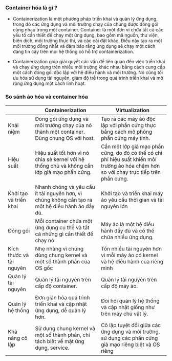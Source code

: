 ### Container hóa là gì ?

- Containerization là một phương pháp triển khai và quản lý ứng dụng, trong đó các ứng dụng và môi trường chạy của chúng được đóng gói cùng nhau trong một container. Container là một đơn vị chứa tất cả các yếu tố cần thiết để chạy một ứng dụng, bao gồm mã nguồn, thư viện, biên dịch, môi trường thực thi, và các cài đặt khác. Điều này tạo ra một môi trường đồng nhất và đảm bảo rằng ứng dụng sẽ chạy một cách đáng tin cậy trên mọi hệ thống có hỗ trợ containerization.

- Containerization giúp giải quyết các vấn đề liên quan đến việc triển khai và chạy ứng dụng trên nhiều môi trường khác nhau bằng cách cung cấp một cách đóng gói độc lập với hệ điều hành và môi trường. Nó cũng tối ưu hóa sử dụng tài nguyên, giảm độ trễ trong quá trình triển khai và mở rộng ứng dụng một cách linh hoạt.

### So sánh ảo hóa và container hóa

| | Containerization | Virtualization |
| -- | -- | -- |
| Khái niệm | Đóng gói ứng dụng và môi trường chạy của nó thành một container. Dùng chung OS với host. | Tạo ra các máy ảo độc lập với phần cứng thực bằng cách mô phỏng phần cứng máy tính. |
| Hiệu suất | Hiệu suất tốt hơn vì nó chia sẻ kernel với hệ thống chủ và không cần lớp giả mạo phần cứng. | Cần một lớp giả mạo phần cứng, do đó có thể có chi phí hiệu suất khiến môi trường ảo hóa chậm hơn so với chạy trực tiếp trên phần cứng. |
| Khởi tạo và triển khai | Nhanh chóng và yêu cầu ít tài nguyên hơn, vì chúng không cần tạo ra một hệ điều hành ảo đầy đủ. | Khởi tạo và triển khai máy ảo yêu cầu thời gian và tài nguyên lớn |
| Đóng gói | Mỗi container chứa một ứng dụng cụ thể và tất cả những gì cần thiết để chạy nó. | Máy ảo là một hệ điều hành đầy đủ và có thể chứa nhiều ứng dụng. |
| Kích thước và tài nguyên | Nhẹ nhàng vì chúng dùng chung kernel và một số thành phần của OS gốc | Tốn nhiều tài nguyên hơn vì mỗi máy ảo có kernel và hệ điều hành của riêng mình |
| Quản lý tài nguyên | Quản lý tài nguyên trên cấp độ container. | Quản lý tài nguyên trên cấp độ máy ảo. |
| Quản lý hệ thống | Đơn giản hóa quá trình triển khai và cập nhật ứng dụng, dễ quản lý hơn. | Đòi hỏi quản lý hệ thống và cập nhật giống như trên máy chủ vật lý. |
| Khả năng cô lập | Sử dụng chung kernel và một số thành phần, chỉ tách biệt về mặt ứng dụng, service. | Cô lập tuyệt đối giữa các ứng dụng và môi trường, sử dụng các phần cứng giả mạo riêng biệt và OS riêng |